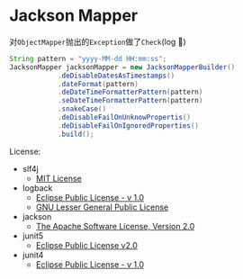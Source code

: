 # Jackson Mapper


对`ObjectMapper`抛出的`Exception`做了`Check`(log 🤣)

```java
String pattern = "yyyy-MM-dd HH:mm:ss";
JacksonMapper jacksonMapper = new JacksonMapperBuilder()
            .deDisableDatesAsTimestamps()
            .dateFormat(pattern)
            .deDateTimeFormatterPattern(pattern)
            .seDateTimeFormatterPattern(pattern)
            .snakeCase()
            .deDisableFailOnUnknowPropertis()
            .deDisableFailOnIgnoredProperties()
            .build();
```

License:
- slf4j     
    + [MIT License](http://www.opensource.org/licenses/mit-license.php)
- logback   
    + [Eclipse Public License - v 1.0](http://www.eclipse.org/legal/epl-v10.html)
    + [GNU Lesser General Public License](http://www.gnu.org/licenses/old-licenses/lgpl-2.1.html)
- jackson
    + [The Apache Software License, Version 2.0](http://www.apache.org/licenses/LICENSE-2.0.txt)
- junit5
    + [Eclipse Public License v2.0](http://www.eclipse.org/legal/epl-v20.html)
- junit4
    + [Eclipse Public License - v 1.0](http://www.eclipse.org/legal/epl-v10.html)

